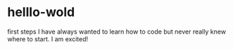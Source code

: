 # helllo-wold
first steps 
I have always wanted to learn how to code but never really knew where to start. I am excited!
